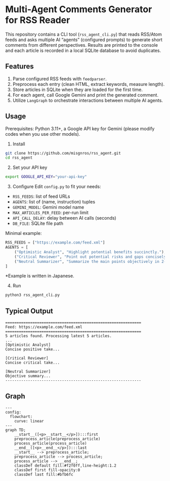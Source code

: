 # Multi-Agent Comments Generator for RSS Reader

This repository contains a CLI tool (`rss_agent_cli.py`) that reads RSS/Atom feeds and asks multiple AI “agents” (configured prompts) to generate short comments from different perspectives. Results are printed to the console and each article is recorded in a local SQLite database to avoid duplicates.

## Features
1. Parse configured RSS feeds with `feedparser`.
2. Preprocess each entry (clean HTML, extract keywords, measure length).
3. Store articles in SQLite when they are loaded for the first time.
4. For each agent, call Google Gemini and print the generated comment.
5. Utilize `LangGraph` to orchestrate interactions between multiple AI agents.

## Usage
Prerequisites: Python 3.11+, a Google API key for Gemini (please modify codes when you use other models).

1. Install
```bash
git clone https://github.com/misgnros/rss_agent.git
cd rss_agent
```

2. Set your API key
```bash
export GOOGLE_API_KEY="your-api-key"
```

3. Configure
Edit `config.py` to fit your needs:
- `RSS_FEEDS`: list of feed URLs
- `AGENTS`: list of (name, instruction) tuples
- `GEMINI_MODEL`: Gemini model name
- `MAX_ARTICLES_PER_FEED`: per-run limit
- `API_CALL_DELAY`: delay between AI calls (seconds)
- `DB_FILE`: SQLite file path

Minimal example:
```python
RSS_FEEDS = ["https://example.com/feed.xml"]
AGENTS = [
    ("Optimistic Analyst", "Highlight potential benefits succinctly."),
    ("Critical Reviewer", "Point out potential risks and gaps concisely."),
    ("Neutral Summarizer", "Summarize the main points objectively in 2-3 sentences."),
]
```
*Example is written in Japanese.

4. Run
```bash
python3 rss_agent_cli.py
```

## Typical Output
```
============================================================
Feed: https://example.com/feed.xml
============================================================
5 articles found. Processing latest 5 articles.
...
[Optimistic Analyst]
Concise positive take...

[Critical Reviewer]
Concise critical take...

[Neutral Summarizer]
Objective summary...
------------------------------------------------------------
```

## Graph

```mermaid
---
config:
  flowchart:
    curve: linear
---
graph TD;
	__start__([<p>__start__</p>]):::first
	preprocess_article(preprocess_article)
	process_article(process_article)
	__end__([<p>__end__</p>]):::last
	__start__ --> preprocess_article;
	preprocess_article --> process_article;
	process_article --> __end__;
	classDef default fill:#f2f0ff,line-height:1.2
	classDef first fill-opacity:0
	classDef last fill:#bfb6fc
```
